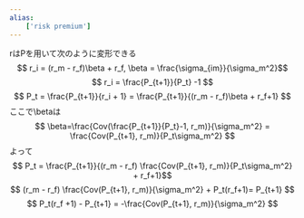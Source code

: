 ```yaml
---
alias:
    ['risk premium']
---
```

rはPを用いて次のように変形できる
$$
r_i = (r_m - r_f)\beta + r_f, \beta = \frac{\sigma_{im}}{\sigma_m^2}$$ 
 $$
r_i = \frac{P_{t+1}}{P_t} -1 $$ 
 $$
P_t = \frac{P_{t+1}}{r_i + 1} = \frac{P_{t+1}}{(r_m - r_f)\beta + r_f+1} 
$$
ここで\betaは
$$
\beta=\frac{Cov(\frac{P_{t+1}}{P_t}-1, r_m)}{\sigma_m^2} = \frac{Cov(P_{t+1}, r_m)}{P_t\sigma_m^2}
$$
よって
$$
P_t = \frac{P_{t+1}}{(r_m - r_f) \frac{Cov(P_{t+1}, r_m)}{P_t\sigma_m^2} + r_f+1}$$ 
 $$
(r_m - r_f) \frac{Cov(P_{t+1}, r_m)}{\sigma_m^2} + P_t(r_f+1)= P_{t+1} $$ 
 $$
P_t(r_f +1) - P_{t+1} = -\frac{Cov(P_{t+1}, r_m)}{\sigma_m^2}
$$